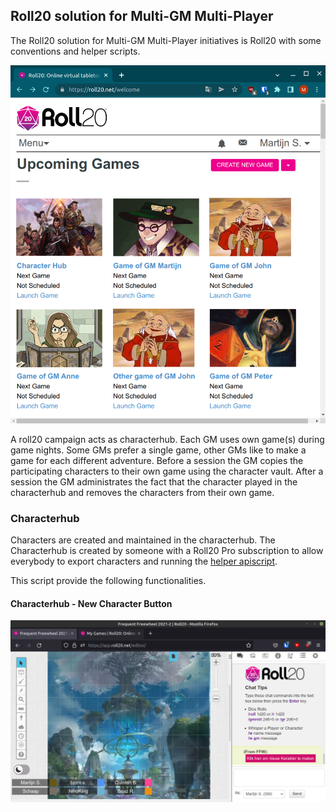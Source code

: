 ## Roll20 solution for Multi-GM Multi-Player 

The Roll20 solution for Multi-GM Multi-Player initiatives is Roll20 with some conventions and helper scripts. 

![](roll20-opening-page.png)

A roll20 campaign acts as characterhub. Each GM uses own game(s) during game nights. Some GMs prefer a single game, other GMs like to make a game for each different adventure. Before a session the GM copies the participating characters to their own game using the character vault. After a session the GM administrates the fact that the character played in the characterhub and removes the characters from their own game.

### Characterhub

Characters are created and maintained in the characterhub. The Characterhub is created by someone with a Roll20 Pro subscription to allow everybody to  export characters and running the [helper apiscript](https://gist.github.com/MartijnSanders/072b9af2eea5d362cff5cac90eea4633).

This script provide the following functionalities.

#### Characterhub - New Character Button

![](new-character-button.png)


